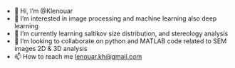 - 👋 Hi, I’m @Klenouar
- 👀 I’m interested in image processing and machine learning also deep learning
- 🌱 I’m currently learning saltikov size distribution, and stereology analysis
- 💞️ I’m looking to collaborate on python and MATLAB code related to SEM images 2D & 3D analysis
- 📫 How to reach me lenouar.kh@gmail.com

<!---
Klenouar/Klenouar is a ✨ special ✨ repository because its `README.md` (this file) appears on your GitHub profile.
You can click the Preview link to take a look at your changes.
--->
